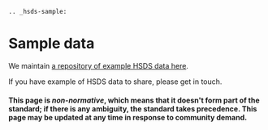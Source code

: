 ```eval_rst
.. _hsds-sample:
```

# Sample data

We maintain [a repository of example HSDS data here](https://github.com/openreferral/sample-data).

If you have example of HSDS data to share, please get in touch.

#### This page is *non-normative*, which means that it doesn't form part of the standard; if there is any ambiguity, the standard takes precedence. This page may be updated at any time in response to community demand.
